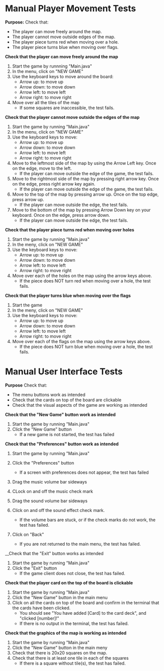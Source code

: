 # Manual Player Movement Tests

__Purpose:__
Check that:
* The player can move freely around the map.
* The player cannot move outside edges of the map.
* The player piece turns red when moving over a hole.
* The player piece turns blue when moving over flags.

__Check that the player can move freely around the map__
1. Start the game by runnning "Main.java"
2. In the menu, click on "NEW GAME"
3. Use the keyboard keys to move around the board:
    * Arrow up: to move up
    * Arrow down: to move down
    * Arrow left: to move left
    * Arrow right: to move right
4. Move over all the tiles of the map
    * If some squares are inaccessible, the test fails.
    
__Check that the player cannot move outside the edges of the map__
1. Start the game by running "Main.java"
2. In the menu, click on "NEW GAME"
3. Use the keyboard keys to move:
    * Arrow up: to move up
    * Arrow down: to move down
    * Arrow left: to move left
    * Arrow right: to move right
4. Move to the leftmost side of the map by using the Arrow Left key. Once on the edge, move to the left.
    * If the player can move outside the edge of the game, the test fails.
5. Move to the rightmost side of the map by pressing right arrow key. Once on the edge, press right arrow key again.
    * If the player can move outside the edge of the game, the test fails.
6. Move to the top of the map by pressing arrow up. Once on the top edge, press arrow up.
    * If the player can move outside the edge, the test fails.
7. Move to the bottom of the map by pressing Arrow Down key on your keyboard. Once on the edge, press arrow down.
    * If the player can move outside the edge, the test fails.
    
__Check that the player piece turns red when moving over holes__
1. Start the game by running "Main.java"
2. In the meny, click on "NEW GAME"
3. Use the keyboard keys to move:
    * Arrow up: to move up
    * Arrow down: to move down
    * Arrow left: to move left
    * Arrow right: to move right
4. Move over each of the holes on the map using the arrow keys above.
    * If the piece does NOT turn red when moving over a hole, the test fails.
    
__Check that the player turns blue when moving over the flags__
1. Start the game
2. In the meny, click on "NEW GAME"
3. Use the keyboard keys to move:
    * Arrow up: to move up
    * Arrow down: to move down
    * Arrow left: to move left
    * Arrow right: to move right
4. Move over each of the flags on the map using the arrow keys above.
    * If the piece does NOT turn blue when moving over a hole, the test fails.
    

# Manual User Interface Tests
__Purpose__
Check that: 
* The menu buttons work as intended
* Check that the cards on top of the board are clickable
* Check that the visual aspects of the game are working as intended

__Check that the "New Game" button work as intended__
1. Start the game by running "Main.java"
2. Click the "New Game" button
    * If a new game is not started, the test has failed
    
__Check that the "Preferences" button work as intended__
1. Start the game by running "Main.java"
2. Click the "Preferences" button
    * If a screen with preferences does not appear, the test has failed
    
3. Drag the music volume bar sideways
4. CLock on and off the music check mark
5. Drag the sound volume bar sideways
6. Click on and off the sound effect check mark.
    * If the volume bars are stuck, or if the check marks do not work, the test has failed.
    
7. Click on "Back"
    * If you are not returned to the main menu, the test has failed.
    
__Check that the "Exit" button works as intended
1. Start the game by running "Main.java"
2. Click the "Exit" button
    * If the game client does not close, the test has failed.
    
__Check that the player card on the top of the board is clickable__
1. Start the game by running "Main.java"
2. Click the "New Game" button in the main menu
3. Click on all the cards on top of the board and confirm in the terminal that the cards have been clicked.
    * You should see "You have added [Card] to the card deck", and "clicked [number]!"
    * If there is no output in the terminal, the test has failed.
    
__Check that the graphics of the map is working as intended__
1. Start the game by running "Main.java"
2. Click the "New Game" button in the main meny
3. Check that there is 20x20 squares on the map.
4. Check that there is at least one tile in each of the squares
    * If there is a square without tile(s), the test has failed.

